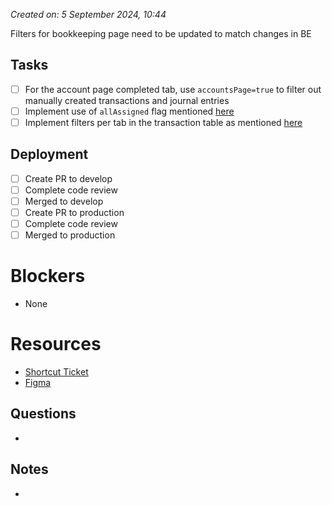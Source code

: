 *Created on: 5 September 2024, 10:44*

Filters for bookkeeping page need to be updated to match changes in BE

## Tasks
- [ ] For the account page completed tab, use `accountsPage=true` to filter out manually created transactions and journal entries
- [ ] Implement use of `allAssigned` flag mentioned [here](https://zibo-workspace.slack.com/archives/D03G7BFBQK1/p1724283808385129)
- [ ] Implement filters per tab in the transaction table as mentioned [here](https://zibo-workspace.slack.com/archives/D03G7BFBQK1/p1723670031325839)
## Deployment
- [ ] Create PR to develop
- [ ] Complete code review
- [ ] Merged to develop
- [ ] Create PR to production
- [ ] Complete code review
- [ ] Merged to production
# Blockers
- None
# Resources
- [Shortcut Ticket]()
- [Figma]()
## Questions
- 
## Notes
- 